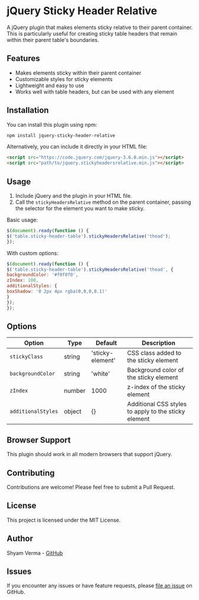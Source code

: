 # jQuery Sticky Header Relative

A jQuery plugin that makes elements sticky relative to their parent container. This is particularly useful for creating sticky table headers that remain within their parent table's boundaries.

## Features

- Makes elements sticky within their parent container
- Customizable styles for sticky elements
- Lightweight and easy to use
- Works well with table headers, but can be used with any element

## Installation

You can install this plugin using npm:
```bash
npm install jquery-sticky-header-relative
```

Alternatively, you can include it directly in your HTML file:

```html
<script src="https://code.jquery.com/jquery-3.6.0.min.js"></script>
<script src="path/to/jquery.stickyheadersrelative.min.js"></script>
```
## Usage

1. Include jQuery and the plugin in your HTML file.
2. Call the `stickyHeadersRelative` method on the parent container, passing the selector for the element you want to make sticky.

Basic usage:
```javascript
$(document).ready(function () {
$('table.sticky-header-table').stickyHeadersRelative('thead');
});
```
With custom options:
```javascript
$(document).ready(function () {
$('table.sticky-header-table').stickyHeadersRelative('thead', {
backgroundColor: '#f0f0f0',
zIndex: 100,
additionalStyles: {
boxShadow: '0 2px 4px rgba(0,0,0,0.1)'
}
});
});
```

## Options

| Option | Type | Default | Description |
|--------|------|---------|-------------|
| `stickyClass` | string | 'sticky-element' | CSS class added to the sticky element |
| `backgroundColor` | string | 'white' | Background color of the sticky element |
| `zIndex` | number | 1000 | z-index of the sticky element |
| `additionalStyles` | object | {} | Additional CSS styles to apply to the sticky element |

## Browser Support

This plugin should work in all modern browsers that support jQuery.

## Contributing

Contributions are welcome! Please feel free to submit a Pull Request.

## License

This project is licensed under the MIT License.

## Author

Shyam Verma - [GitHub](https://github.com/ssv445)

## Issues

If you encounter any issues or have feature requests, please [file an issue](https://github.com/ssv445/jquery-sticky-header-relative/issues) on GitHub.